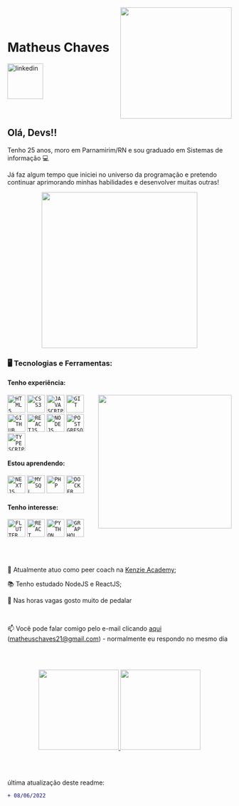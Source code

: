 <img align="right" height="250px" style="margin-left:20px" src="https://i.ibb.co/kMY7Sxb/Avatar-Hello.png">

</br>
</br>

<div dsplay="inline-block">
 
 <h1 align="left">Matheus Chaves</h1>
  <a href="https://www.linkedin.com/in/matheus-chaves-62954214a/">
    <img width="80px" src="https://i.ibb.co/RyZx12b/linkedin.png" alt="linkedin" style="vertical-align:top;">
  </a>
</div>





</br>
</br>

## Olá, Devs!!

Tenho 25 anos, moro em Parnamirim/RN e sou graduado em Sistemas de informação :computer:

Já faz algum tempo que iniciei no universo da programação e pretendo continuar aprimorando minhas habilidades e desenvolver muitas outras!

<p align="center">
  <img src="https://super.abril.com.br/wp-content/uploads/2016/09/super_imggato_digitando_0.gif" width="350">
</p>

### 🖥️ Tecnologias e Ferramentas:
#### Tenho experiência:
<img width="300px" align="right" src="https://i.ibb.co/V2Kb1LP/Avatar-Point-Right.png">
<code><img width="40px" src="https://cdn.jsdelivr.net/gh/devicons/devicon/icons/html5/html5-original-wordmark.svg" title = "HTML5"/></code>
<code><img width="40px" src="https://cdn.jsdelivr.net/gh/devicons/devicon/icons/css3/css3-original-wordmark.svg" title = "CSS3"/></code>
<code><img width="40px" src="https://cdn.jsdelivr.net/gh/devicons/devicon/icons/javascript/javascript-original.svg" title = "JAVASCRIPT"/></code>
<code><img width="40px" src="https://cdn.jsdelivr.net/gh/devicons/devicon/icons/git/git-original.svg" title = "GIT"/></code>
<code><img width="40px" src="https://cdn.jsdelivr.net/gh/devicons/devicon/icons/github/github-original.svg" title = "GITHUB"/></code>
<code><img width="40px" src="https://cdn.jsdelivr.net/gh/devicons/devicon/icons/react/react-original.svg" title = "REACTJS"/></code>
<code><img width="40px" src="https://cdn.jsdelivr.net/gh/devicons/devicon/icons/nodejs/nodejs-original.svg" title = "NODEJS"/></code>
<code><img width="40px" src="https://cdn.jsdelivr.net/gh/devicons/devicon/icons/postgresql/postgresql-original.svg" title = "POSTGRESQL"/></code>
<code><img width="40px" src="https://cdn.jsdelivr.net/gh/devicons/devicon/icons/typescript/typescript-original.svg" title = "TYPESCRIPT"/></code>

#### Estou aprendendo:
<code><img width="40px" src="https://cdn.jsdelivr.net/gh/devicons/devicon/icons/nextjs/nextjs-original.svg" title = "NEXTJS"/></code>
<code><img width="40px" src="https://cdn.jsdelivr.net/gh/devicons/devicon/icons/mysql/mysql-original.svg" title = "MYSQL"/></code>
<code><img width="40px" src="https://cdn.jsdelivr.net/gh/devicons/devicon/icons/php/php-original.svg" title = "PHP"/></code>
<code><img width="40px" src="https://cdn.jsdelivr.net/gh/devicons/devicon/icons/docker/docker-original.svg" title = "DOCKER"/></code>

#### Tenho interesse:
<code><img width="40px" src="https://cdn.jsdelivr.net/gh/devicons/devicon/icons/flutter/flutter-original.svg" title = "FLUTTER"/></code>
<code><img width="40px" src="https://cdn.jsdelivr.net/gh/devicons/devicon/icons/react/react-original.svg" title = "REACT NATIVE"/></code>
<code><img width="40px" src="https://cdn.jsdelivr.net/gh/devicons/devicon/icons/python/python-original.svg" title = "PYTHON"/></code>
<code><img width="40px" src="https://cdn.jsdelivr.net/gh/devicons/devicon/icons/graphql/graphql-plain.svg" title = "GRAPHQL"/></code>

</br>
</br>
<div display="inline-block">
 <p align="left">🔭 Atualmente atuo como peer coach na <a href="https://kenzie.com.br/">Kenzie Academy</a>;</p>
 <p align="left">📚 Tenho estudado NodeJS e ReactJS;</p>
 <p align="left">🚴 Nas horas vagas gosto muito de pedalar</p>
</div>



</br>

📫 Você pode falar comigo pelo e-mail clicando <a href="mailto:matheuschaves21@gmail.com">aqui</a> (matheuschaves21@gmail.com) - normalmente eu respondo no mesmo dia

</br>

##
<p align="center">
<a href="https://github.com/matheuschvs">
<img height="180em" src="https://github-readme-stats.vercel.app/api/top-langs/?username=matheuschvs&layout=compact&langs_count=7&theme=dracula"/>
<img height="180em" src="https://github-readme-stats.vercel.app/api?username=matheuschvs&show_icons=true&theme=dracula&include_all_commits=true&count_private=true"/>
</a>
</p>


</br>
</br>


<p align="left">última atualização deste readme:</p>


```diff
+ 08/06/2022
```
